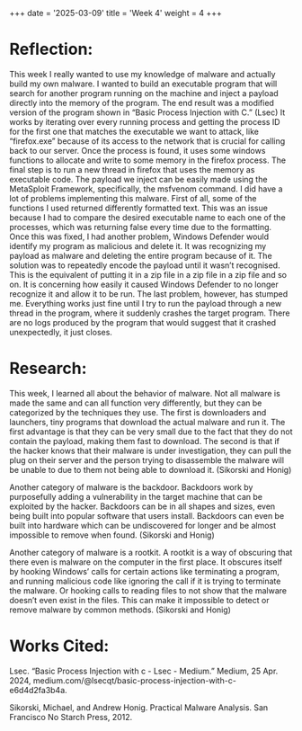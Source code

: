+++
date = '2025-03-09'
title = 'Week 4'
weight = 4
+++

# Reflection:

This week I really wanted to use my knowledge of malware and actually build my own malware. I wanted to build an executable program that will search for another program running on the machine and inject a payload directly into the memory of the program. The end result was a modified version of the program shown in “Basic Process Injection with C.” (Lsec) It works by iterating over every running process and getting the process ID for the first one that matches the executable we want to attack, like “firefox.exe” because of its access to the network that is crucial for calling back to our server. Once the process is found, it uses some windows functions to allocate and write to some memory  in the firefox process. The final step is to run a new thread in firefox that uses the memory as executable code. The payload we inject can be easily made using the MetaSploit Framework, specifically, the msfvenom command. I did have a lot of problems implementing this malware. First of all, some of the functions I used returned differently formatted text. This was an issue because I had to compare the desired executable name to each one of the processes, which was returning false every time due to the formatting. Once this was fixed, I had another problem, Windows Defender would identify my program as malicious and delete it. It was recognizing my payload as malware and deleting the entire program because of it. The solution was to repeatedly encode the payload until it wasn’t recognised. This is the equivalent of putting it in a zip file in a zip file in a zip file and so on. It is concerning how easily it caused Windows Defender to no longer recognize it and allow it to be run. The last problem, however, has stumped me. Everything works just fine until I try to run the payload through a new thread in the program, where it suddenly crashes the target program. There are no logs produced by the program that would suggest that it crashed unexpectedly, it just closes.

# Research:

This week, I learned all about the behavior of malware. Not all malware is made the same and can all function very differently, but they can be categorized by the techniques they use. The first is downloaders and launchers, tiny programs that download the actual malware and run it. The first advantage is that they can be very small due to the fact that they do not contain the payload, making them fast to download. The second is that if the hacker knows that their malware is under investigation, they can pull the plug on their server and the person trying to disassemble the malware will be unable to due to them not being able to download it. (Sikorski and Honig)

Another category of malware is the backdoor. Backdoors work by purposefully adding a vulnerability in the target machine that can be exploited by the hacker. Backdoors can be in all shapes and sizes, even being built into popular software that users install. Backdoors can even be built into hardware which can be undiscovered for longer and be almost impossible to remove when found. (Sikorski and Honig)

Another category of malware is a rootkit. A rootkit is a way of obscuring that there even is malware on the computer in the first place. It obscures itself by hooking Windows’ calls for certain actions like terminating a program, and running malicious code like ignoring the call if it is trying to terminate the malware. Or hooking calls to reading files to not show that the malware doesn’t even exist in the files. This can make it impossible to detect or remove malware by common methods. (Sikorski and Honig)

# Works Cited:

Lsec. “Basic Process Injection with c - Lsec - Medium.” Medium, 25 Apr. 2024, medium.com/@lsecqt/basic-process-injection-with-c-e6d4d2fa3b4a.

Sikorski, Michael, and Andrew Honig. Practical Malware Analysis. San Francisco No Starch Press, 2012.